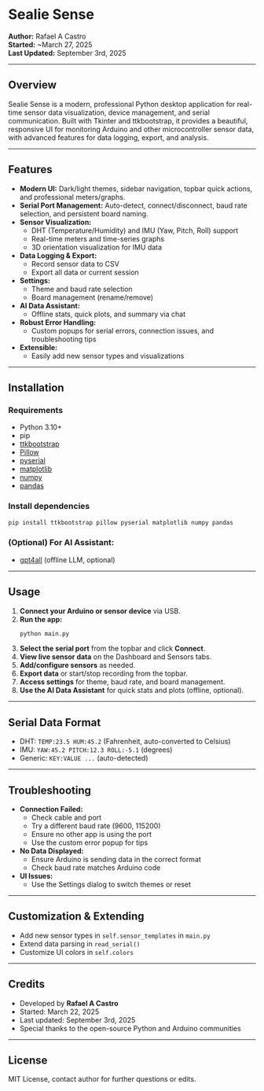 # Sealie Sense

**Author:** Rafael A Castro  
**Started:** ~March 27, 2025  
**Last Updated:** September 3rd, 2025

---

## Overview

Sealie Sense is a modern, professional Python desktop application for real-time sensor data visualization, device management, and serial communication. Built with Tkinter and ttkbootstrap, it provides a beautiful, responsive UI for monitoring Arduino and other microcontroller sensor data, with advanced features for data logging, export, and analysis.

---

## Features

- **Modern UI:** Dark/light themes, sidebar navigation, topbar quick actions, and professional meters/graphs.
- **Serial Port Management:** Auto-detect, connect/disconnect, baud rate selection, and persistent board naming.
- **Sensor Visualization:**
  - DHT (Temperature/Humidity) and IMU (Yaw, Pitch, Roll) support
  - Real-time meters and time-series graphs
  - 3D orientation visualization for IMU data
- **Data Logging & Export:**
  - Record sensor data to CSV
  - Export all data or current session
- **Settings:**
  - Theme and baud rate selection
  - Board management (rename/remove)
- **AI Data Assistant:**
  - Offline stats, quick plots, and summary via chat
- **Robust Error Handling:**
  - Custom popups for serial errors, connection issues, and troubleshooting tips
- **Extensible:**
  - Easily add new sensor types and visualizations

---

## Installation

### Requirements

- Python 3.10+
- pip
- [ttkbootstrap](https://ttkbootstrap.readthedocs.io/)
- [Pillow](https://python-pillow.org/)
- [pyserial](https://pyserial.readthedocs.io/)
- [matplotlib](https://matplotlib.org/)
- [numpy](https://numpy.org/)
- [pandas](https://pandas.pydata.org/)

### Install dependencies

```bash
pip install ttkbootstrap pillow pyserial matplotlib numpy pandas
```

### (Optional) For AI Assistant:

- [gpt4all](https://github.com/nomic-ai/gpt4all) (offline LLM, optional)

---

## Usage

1. **Connect your Arduino or sensor device** via USB.
2. **Run the app:**
   ```bash
   python main.py
   ```
3. **Select the serial port** from the topbar and click **Connect**.
4. **View live sensor data** on the Dashboard and Sensors tabs.
5. **Add/configure sensors** as needed.
6. **Export data** or start/stop recording from the topbar.
7. **Access settings** for theme, baud rate, and board management.
8. **Use the AI Data Assistant** for quick stats and plots (offline, optional).

---

## Serial Data Format

- DHT: `TEMP:23.5 HUM:45.2` (Fahrenheit, auto-converted to Celsius)
- IMU: `YAW:45.2 PITCH:12.3 ROLL:-5.1` (degrees)
- Generic: `KEY:VALUE ...` (auto-detected)

---

## Troubleshooting

- **Connection Failed:**
  - Check cable and port
  - Try a different baud rate (9600, 115200)
  - Ensure no other app is using the port
  - Use the custom error popup for tips
- **No Data Displayed:**
  - Ensure Arduino is sending data in the correct format
  - Check baud rate matches Arduino code
- **UI Issues:**
  - Use the Settings dialog to switch themes or reset

---

## Customization & Extending

- Add new sensor types in `self.sensor_templates` in `main.py`
- Extend data parsing in `read_serial()`
- Customize UI colors in `self.colors`

---

## Credits

- Developed by **Rafael A Castro**
- Started: March 22, 2025
- Last updated: September 3rd, 2025
- Special thanks to the open-source Python and Arduino communities

---

## License

MIT License, contact author for further questions or edits.
